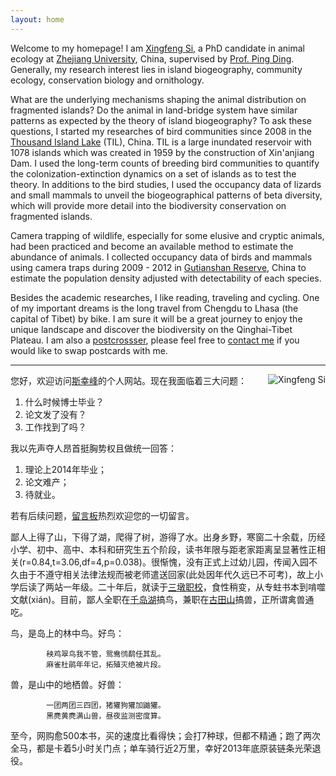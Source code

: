 ```yaml
---
layout: home
---
```



Welcome to my homepage! I am [Xingfeng Si](/ "Xingfeng Si"), a PhD
candidate in animal ecology at [Zhejiang
University](http://www.zju.edu.cn "Zhejiang University"), China,
supervised by [Prof. Ping
Ding](http://mypage.zju.edu.cn/personnelCard/pingding). Generally, my
research interest lies in island biogeography, community ecology,
conservation biology and ornithology. 

What are the underlying mechanisms shaping the animal distribution on fragmented islands? Do the animal in
land-bridge system have similar patterns as expected by the theory of
island biogeography? To ask these questions, I started my researches of
bird communities since 2008 in the [Thousand Island
Lake](/links/thousand-island-lake/ "Thousand Island Lake") (TIL), China.
TIL is a large inundated reservoir with 1078 islands which was created
in 1959 by the construction of Xin'anjiang Dam. I used the long-term
counts of breeding bird communities to quantify the
colonization-extinction dynamics on a set of islands as to test the theory. In additions to
the bird studies, I used the occupancy data of lizards and small mammals
to unveil the biogeographical patterns of beta diversity, which will
provide more detail into the biodiversity conservation on fragmented
islands. 

Camera trapping of wildlife, especially for some elusive and
cryptic animals, had been practiced and become an available method to
estimate the abundance of animals. I collected occupancy data of birds and mammals using camera traps during 2009 - 2012 in
[Gutianshan Reserve](/links/gutianshan-reserve/ "Gutianshan Reserve"),
China to estimate the population density adjusted with
detectability of each species. 

Besides the academic researches, I
like reading, traveling and cycling. One of my important dreams is the
long travel from Chengdu to Lhasa (the capital of Tibet) by bike. I am
sure it will be a great journey to enjoy the unique landscape
and discover the biodiversity on the Qinghai-Tibet Plateau. I am also a
[postcrossser](http://www.postcrossing.com/user/Xingfeng "Postcrossing"),
please feel free to [contact me](/en/about) if you would like to swap
postcards with me. 

---

<p><img src="http://sixf.org/files/images/avatar.jpg" title="Xingfeng Si" align="right" /></p>

您好，欢迎访问[斯幸峰](/ "Xingfeng Si")的个人网站。现在我面临着三大问题：

1. 什么时候博士毕业？
2. 论文发了没有？
3. 工作找到了吗？

我以先声夺人昂首挺胸势权且做统一回答：

1. 理论上2014年毕业；
2. 论文难产；
3. 待就业。

若有后续问题，[留言板](/cn/guestbook)热烈欢迎您的一切留言。

鄙人上得了山，下得了湖，爬得了树，游得了水。出身乡野，寒窗二十余载，历经小学、初中、高中、本科和研究生五个阶段，读书年限与距老家距离呈显著性正相关(r=0.84,t=3.06,df=4,p=0.038)。很惭愧，没有正式上过幼儿园，传闻入园不久由于不遵守相关法律法规而被老师遣送回家(此处因年代久远已不可考)，故上小学后读了两站一年级。二十年后，就读于[三墩职校](http://www.zju.edu.cn)，食性稍变，从专蛀书本到啃噬文献(xián)。目前，鄙人全职在[千岛湖](/cn/pages/thousand-island-lake/)搞鸟，兼职在[古田山](/cn/pages/gutianshan-reserve/)搞兽，正所谓禽兽通吃。

鸟，是岛上的林中鸟。好鸟：

			秧鸡翠鸟我不管，鸳鸯鸻鹬任其乱。
			麻雀杜鹃年年记，拓殖灭绝被片段。

兽，是山中的地栖兽。好兽：

			一团两团三四团，猪獾狗獾加鼬獾。
			黑麂黄麂满山兽，昼夜监测密度算。

至今，网购愈500本书，买的速度比看得快；会打7种球，但都不精通；跑了两次全马，都是卡着5小时关门点；单车骑行近2万里，幸好2013年底原装链条光荣退役。
